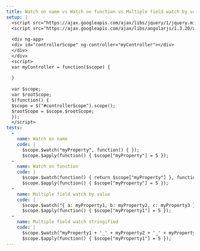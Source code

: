 ```yaml
---
title: Watch on name vs Watch on function vs Multiple field watch by value vs Multiple field watch stringified
setup: |
  <script src="https://ajax.googleapis.com/ajax/libs/jquery/1/jquery.min.js"></script>
  <script src="https://ajax.googleapis.com/ajax/libs/angularjs/1.3.20/angular.min.js"></script>
  
  <div ng-app>
  <div id="controllerScope" ng-controller="myController"></div>
  </div>
  </div>
  <script>
  var myController = function($scope) {
  
  }
  
  var $scope;
  var $rootScope;
  $(function() {
  $scope = $("#controllerScope").scope();
  $rootScope = $scope.$rootScope;
  });
  </script>
tests:
  -
    name: Watch on name
    code: |
      $scope.$watch("myProperty", function() { });
      $scope.$apply(function() { $scope["myProperty"] = 5 });
  -
    name: Watch on function
    code: |
      $scope.$watch(function() { return $scope["myProperty"] }, function() { });
      $scope.$apply(function() { $scope["myProperty"] = 5 });
  -
    name: Multiple field watch by value
    code: |
      $scope.$watch("{ a: myProperty1, b: myProperty2, c: myProperty3 }", function() { }, true);
      $scope.$apply(function() { $scope["myProperty1"] = 5 });
  -
    name: Multiple field watch stringified
    code: |
      $scope.$watch("myProperty1 + '_' + myProperty2 + '_' + myProperty3", function() { });
      $scope.$apply(function() { $scope["myProperty1"] = 5 });
---
```


